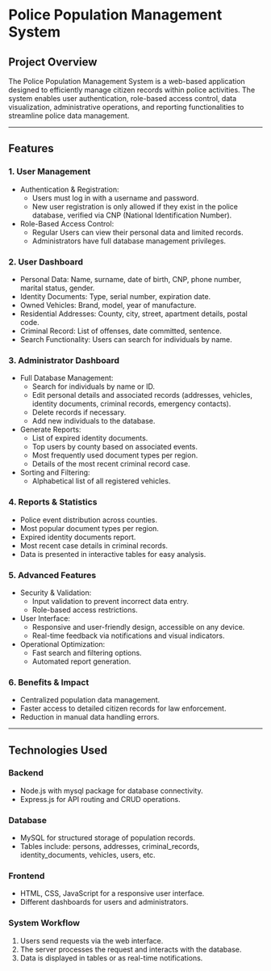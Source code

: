 # Police Population Management System

## Project Overview
The Police Population Management System is a web-based application designed to efficiently manage citizen records within police activities. The system enables user authentication, role-based access control, data visualization, administrative operations, and reporting functionalities to streamline police data management.

---

## Features

### 1. User Management
- Authentication & Registration:
  - Users must log in with a username and password.
  - New user registration is only allowed if they exist in the police database, verified via CNP (National Identification Number).
- Role-Based Access Control:
  - Regular Users can view their personal data and limited records.
  - Administrators have full database management privileges.

### 2. User Dashboard
- Personal Data: Name, surname, date of birth, CNP, phone number, marital status, gender.
- Identity Documents: Type, serial number, expiration date.
- Owned Vehicles: Brand, model, year of manufacture.
- Residential Addresses: County, city, street, apartment details, postal code.
- Criminal Record: List of offenses, date committed, sentence.
- Search Functionality: Users can search for individuals by name.

### 3. Administrator Dashboard
- Full Database Management:
  - Search for individuals by name or ID.
  - Edit personal details and associated records (addresses, vehicles, identity documents, criminal records, emergency contacts).
  - Delete records if necessary.
  - Add new individuals to the database.
- Generate Reports:
  - List of expired identity documents.
  - Top users by county based on associated events.
  - Most frequently used document types per region.
  - Details of the most recent criminal record case.
- Sorting and Filtering:
  - Alphabetical list of all registered vehicles.

### 4. Reports & Statistics
- Police event distribution across counties.
- Most popular document types per region.
- Expired identity documents report.
- Most recent case details in criminal records.
- Data is presented in interactive tables for easy analysis.

### 5. Advanced Features
- Security & Validation:
  - Input validation to prevent incorrect data entry.
  - Role-based access restrictions.
- User Interface:
  - Responsive and user-friendly design, accessible on any device.
  - Real-time feedback via notifications and visual indicators.
- Operational Optimization:
  - Fast search and filtering options.
  - Automated report generation.

### 6. Benefits & Impact
- Centralized population data management.
- Faster access to detailed citizen records for law enforcement.
- Reduction in manual data handling errors.

---

## Technologies Used

### Backend
- Node.js with mysql package for database connectivity.
- Express.js for API routing and CRUD operations.

### Database
- MySQL for structured storage of population records.
- Tables include: persons, addresses, criminal_records, identity_documents, vehicles, users, etc.

### Frontend
- HTML, CSS, JavaScript for a responsive user interface.
- Different dashboards for users and administrators.

### System Workflow
1. Users send requests via the web interface.
2. The server processes the request and interacts with the database.
3. Data is displayed in tables or as real-time notifications.
